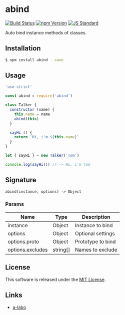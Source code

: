 abind
==========

<!---
This file is generated by ape-tmpl. Do not update manually.
--->

<!-- Badge Start -->
<a name="badges"></a>

[![Build Status][bd_travis_shield_url]][bd_travis_url]
[![npm Version][bd_npm_shield_url]][bd_npm_url]
[![JS Standard][bd_standard_shield_url]][bd_standard_url]

[bd_repo_url]: https://github.com/a-labo/abind
[bd_travis_url]: http://travis-ci.org/a-labo/abind
[bd_travis_shield_url]: http://img.shields.io/travis/a-labo/abind.svg?style=flat
[bd_travis_com_url]: http://travis-ci.com/a-labo/abind
[bd_travis_com_shield_url]: https://api.travis-ci.com/a-labo/abind.svg?token=
[bd_license_url]: https://github.com/a-labo/abind/blob/master/LICENSE
[bd_codeclimate_url]: http://codeclimate.com/github/a-labo/abind
[bd_codeclimate_shield_url]: http://img.shields.io/codeclimate/github/a-labo/abind.svg?style=flat
[bd_codeclimate_coverage_shield_url]: http://img.shields.io/codeclimate/coverage/github/a-labo/abind.svg?style=flat
[bd_gemnasium_url]: https://gemnasium.com/a-labo/abind
[bd_gemnasium_shield_url]: https://gemnasium.com/a-labo/abind.svg
[bd_npm_url]: http://www.npmjs.org/package/abind
[bd_npm_shield_url]: http://img.shields.io/npm/v/abind.svg?style=flat
[bd_standard_url]: http://standardjs.com/
[bd_standard_shield_url]: https://img.shields.io/badge/code%20style-standard-brightgreen.svg

<!-- Badge End -->


<!-- Description Start -->
<a name="description"></a>

Auto bind instance methods of classes.

<!-- Description End -->


<!-- Overview Start -->
<a name="overview"></a>



<!-- Overview End -->


<!-- Sections Start -->
<a name="sections"></a>

<!-- Section from "doc/guides/01.Installation.md.hbs" Start -->

<a name="section-doc-guides-01-installation-md"></a>

Installation
-----

```bash
$ npm install abind --save
```


<!-- Section from "doc/guides/01.Installation.md.hbs" End -->

<!-- Section from "doc/guides/02.Usage.md.hbs" Start -->

<a name="section-doc-guides-02-usage-md"></a>

Usage
---------

```javascript
'use strict'

const abind = require('abind')

class Talker {
  constructor (name) {
    this.name = name
    abind(this)
  }

  sayHi () {
    return `Hi, i'm ${this.name}`
  }
}

let { sayHi } = new Talker('Tom')

console.log(sayHi()) // -> Hi, i'm Tom

```


<!-- Section from "doc/guides/02.Usage.md.hbs" End -->

<!-- Section from "doc/guides/03.Signature.md.hbs" Start -->

<a name="section-doc-guides-03-signature-md"></a>

Signature
---------

`abind(instance, options) -> Object`

### Params

| Name | Type | Description |
| ----- | --- | -------- |
| instance | Object | Instance to bind |
| options | Object | Optional settings |
| options.proto | Object | Prototype to bind |
| options.excludes | string[] | Names to exclude |



<!-- Section from "doc/guides/03.Signature.md.hbs" End -->


<!-- Sections Start -->


<!-- LICENSE Start -->
<a name="license"></a>

License
-------
This software is released under the [MIT License](https://github.com/a-labo/abind/blob/master/LICENSE).

<!-- LICENSE End -->


<!-- Links Start -->
<a name="links"></a>

Links
------

+ [a-labo][a_labo_url]

[a_labo_url]: https://github.com/a-labo

<!-- Links End -->
